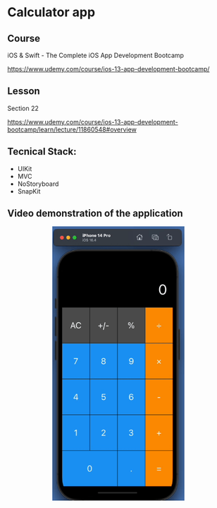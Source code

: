 # Calculator app

## Course
iOS & Swift - The Complete iOS App Development Bootcamp

https://www.udemy.com/course/ios-13-app-development-bootcamp/

## Lesson
Section 22

https://www.udemy.com/course/ios-13-app-development-bootcamp/learn/lecture/11860548#overview

## Tecnical Stack:
* UIKit
* MVC
* NoStoryboard
* SnapKit

## Video demonstration of the application
<p align="center">
  <img src="https://github.com/Kirilloao/Calculator/blob/main/ezgif.com-video-to-gif.gif" width="300"/>
</p>
   

